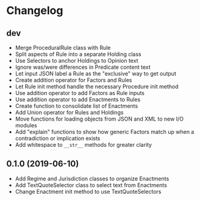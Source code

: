 Changelog
=========

dev
---

- Merge ProceduralRule class with Rule
- Split aspects of Rule into a separate Holding class
- Use Selectors to anchor Holdings to Opinion text
- Ignore was/were differences in Predicate content text
- Let input JSON label a Rule as the "exclusive" way to get output
- Create addition operator for Factors and Rules
- Let Rule init method handle the necessary Procedure init method
- Use addition operator to add Factors as Rule inputs
- Use addition operator to add Enactments to Rules
- Create function to consolidate list of Enactments
- Add Union operator for Rules and Holdings
- Move functions for loading objects from JSON and XML to new I/O modules
- Add "explain" functions to show how generic Factors match up when a contradiction or implication exists
- Add whitespace to `__str__` methods for greater clarity

0.1.0 (2019-06-10)
------------------

- Add Regime and Jurisdiction classes to organize Enactments
- Add TextQuoteSelector class to select text from Enactments
- Change Enactment init method to use TextQuoteSelectors
